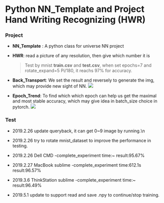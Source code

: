 # Python NN_Template and Project Hand Writing Recognizing (HWR)

### Project

- **NN_Template** : A python class for universe NN project

- **HWR**: read a picture of any resolution, then give which number it is

  >  Test by mnist **train.csv** and **test.csv**, when set epochs=7 and rotate_expand=5 Pi/180, it reachs 97% for accuracy.
- **Back_Transport**: We set the result and reversely to generate the img, which may provide new sight of NN.
![](http://kylinhub.oss-cn-shanghai.aliyuncs.com/2019-05-01-back_1_1_7-1.png)
- **Epoch_Trend**: To find which which epoch can help us get the maximal and most stable accuracy, which may give idea in batch_size choice in pytorch.
![](http://kylinhub.oss-cn-shanghai.aliyuncs.com/2019-05-01-epoch_trend.png)
### Test

- 2019.2.26 update queryback, it can get 0~9 image by running.\n

- 2019.2.26 try to rotate mnist_dataset to improve the performance in testing.

- 2019.2.26 Dell  CMD   -complete_experiment  time:~  result:95.67%

- 2019.2.27 MacBook  sublime   -complete_experiment  time:612.1s    result:96.57%

- 2019.3.6 ThinkStation sublime -complete_experiment time:~ result:96.49%

- 2019.5.1 update to support read and save .npy to continue/stop training.